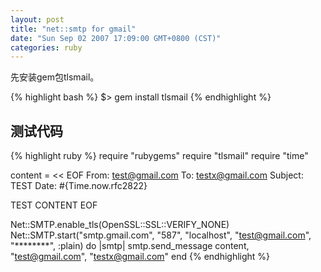 ```yaml
---
layout: post
title: "net::smtp for gmail"
date: "Sun Sep 02 2007 17:09:00 GMT+0800 (CST)"
categories: ruby
---
```


先安装gem包tlsmail。

{% highlight bash %}
$> gem install tlsmail
{% endhighlight %}

测试代码
-----

{% highlight ruby %}
require "rubygems"
require "tlsmail"
require "time"

content = << EOF
From: test@gmail.com
To: testx@gmail.com
Subject: TEST
Date: #{Time.now.rfc2822}

TEST CONTENT
EOF

Net::SMTP.enable_tls(OpenSSL::SSL::VERIFY_NONE)
Net::SMTP.start("smtp.gmail.com", "587", "localhost", "test@gmail.com", "********", :plain) do |smtp|
smtp.send_message content, "test@gmail.com", "testx@gmail.com"
end
{% endhighlight %}
